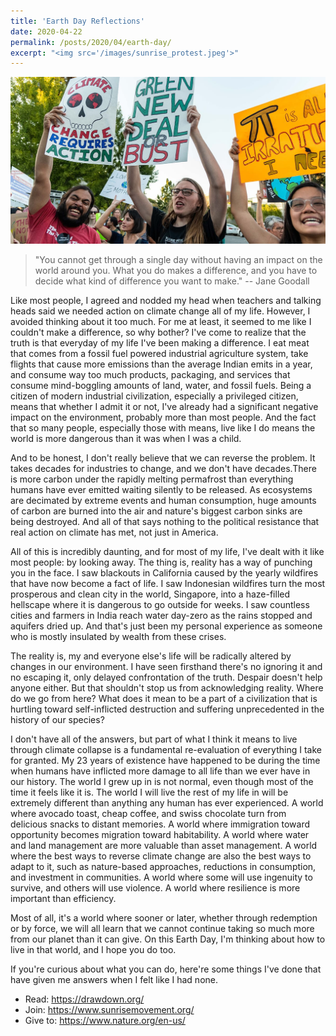 ```yaml
---
title: 'Earth Day Reflections'
date: 2020-04-22
permalink: /posts/2020/04/earth-day/
excerpt: "<img src='/images/sunrise_protest.jpeg'>"
---
```


![alt_text](/images/sunrise_protest.jpeg)
<meta property="og:image" content="https://siddsach.github.io/images/china_coronavirus.jpeg" />

> "You cannot get through a single day without having an impact on the world around you. What you do makes a difference, and you have to decide what kind of difference you want to make." -- Jane Goodall

Like most people, I agreed and nodded my head when teachers and talking heads said we needed action on climate change all of my life. However, I avoided thinking about it too much. For me at least, it seemed to me like I couldn't make a difference, so why bother? I've come to realize that the truth is that everyday of my life I've been making a difference. I eat meat that comes from a fossil fuel powered industrial agriculture system, take flights that cause more emissions than the average Indian emits in a year, and consume way too much products, packaging, and services that consume mind-boggling amounts of land, water, and fossil fuels. Being a citizen of modern industrial civilization, especially a privileged citizen, means that whether I admit it or not, I've already had a significant negative impact on the environment, probably more than most people. And the fact that so many people, especially those with means, live like I do means the world is more dangerous than it was when I was a child.

And to be honest, I don't really believe that we can reverse the problem. It takes decades for industries to change, and we don't have decades.There is more carbon under the rapidly melting permafrost than everything humans have ever emitted waiting silently to be released. As ecosystems are decimated by extreme events and human consumption, huge amounts of carbon are burned into the air and nature's biggest carbon sinks are being destroyed. And all of that says nothing to the political resistance that real action on climate has met, not just in America. 

All of this is incredibly daunting, and for most of my life, I've dealt with it like most people: by looking away. The thing is, reality has a way of punching you in the face. I saw blackouts in California caused by the yearly wildfires that have now become a fact of life. I saw Indonesian wildfires turn the most prosperous and clean city in the world, Singapore, into a haze-filled hellscape where it is dangerous to go outside for weeks. I saw countless cities and farmers in India reach water day-zero as the rains stopped and aquifers dried up. And that's just been my personal experience as someone who is mostly insulated by wealth from these crises. 

The reality is, my and everyone else's life will be radically altered by changes in our environment. I have seen firsthand there's no ignoring it and no escaping it, only delayed confrontation of the truth. Despair doesn't help anyone either. But that shouldn't stop us from acknowledging reality. Where do we go from here? What does it mean to be a part of a civilization that is hurtling toward self-inflicted destruction and suffering unprecedented in the history of our species? 

I don't have all of the answers, but part of what I think it means to live through climate collapse is a fundamental re-evaluation of everything I take for granted. My 23 years of existence have happened to be during the time when humans have inflicted more damage to all life than we ever have in our history. The world I grew up in is not normal, even though most of the time it feels like it is. The world I will live the rest of my life in will be extremely different than anything any human has ever experienced. A world where avocado toast, cheap coffee, and swiss chocolate turn from delicious snacks to distant memories. A world where immigration toward opportunity becomes migration toward habitability. A world where water and land management are more valuable than asset management. A world where the best ways to reverse climate change are also the best ways to adapt to it, such as nature-based approaches, reductions in consumption, and investment in communities. A world where some will use ingenuity to survive, and others will use violence.  A world where resilience is more important than efficiency. 

Most of all, it's a world where sooner or later, whether through redemption or by force, we will all learn that we cannot continue taking so much more from our planet than it can give. On this Earth Day, I'm thinking about how to live in that world, and I hope you do too.

If you're curious about what you can do, here're some things I've done that have given me answers when I felt like I had none.

* Read: https://drawdown.org/
* Join: https://www.sunrisemovement.org/
* Give to: https://www.nature.org/en-us/
